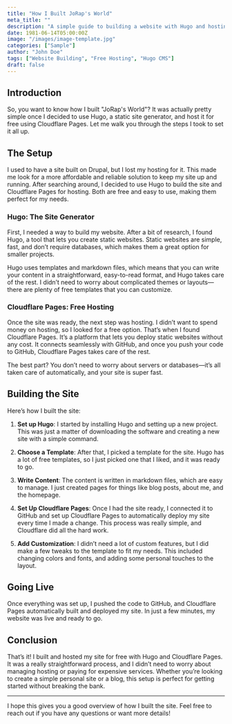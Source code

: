 ```yaml
---
title: "How I Built JoRap's World"
meta_title: ""
description: "A simple guide to building a website with Hugo and hosting it for free."
date: 1981-06-14T05:00:00Z
image: "/images/image-template.jpg"
categories: ["Sample"]
author: "John Doe"
tags: ["Website Building", "Free Hosting", "Hugo CMS"]
draft: false
---
```


## Introduction

So, you want to know how I built "JoRap's World"? It was actually pretty simple once I decided to use Hugo, a static site generator, and host it for free using Cloudflare Pages. Let me walk you through the steps I took to set it all up.

## The Setup

I used to have a site built on Drupal, but I lost my hosting for it. This made me look for a more affordable and reliable solution to keep my site up and running. After searching around, I decided to use Hugo to build the site and Cloudflare Pages for hosting. Both are free and easy to use, making them perfect for my needs.

### Hugo: The Site Generator

First, I needed a way to build my website. After a bit of research, I found Hugo, a tool that lets you create static websites. Static websites are simple, fast, and don’t require databases, which makes them a great option for smaller projects.

Hugo uses templates and markdown files, which means that you can write your content in a straightforward, easy-to-read format, and Hugo takes care of the rest. I didn’t need to worry about complicated themes or layouts—there are plenty of free templates that you can customize.

### Cloudflare Pages: Free Hosting

Once the site was ready, the next step was hosting. I didn’t want to spend money on hosting, so I looked for a free option. That’s when I found Cloudflare Pages. It’s a platform that lets you deploy static websites without any cost. It connects seamlessly with GitHub, and once you push your code to GitHub, Cloudflare Pages takes care of the rest.

The best part? You don’t need to worry about servers or databases—it’s all taken care of automatically, and your site is super fast.

## Building the Site

Here’s how I built the site:

1. **Set up Hugo**: I started by installing Hugo and setting up a new project. This was just a matter of downloading the software and creating a new site with a simple command.

2. **Choose a Template**: After that, I picked a template for the site. Hugo has a lot of free templates, so I just picked one that I liked, and it was ready to go.

3. **Write Content**: The content is written in markdown files, which are easy to manage. I just created pages for things like blog posts, about me, and the homepage.

4. **Set Up Cloudflare Pages**: Once I had the site ready, I connected it to GitHub and set up Cloudflare Pages to automatically deploy my site every time I made a change. This process was really simple, and Cloudflare did all the hard work.

5. **Add Customization**: I didn’t need a lot of custom features, but I did make a few tweaks to the template to fit my needs. This included changing colors and fonts, and adding some personal touches to the layout.

## Going Live

Once everything was set up, I pushed the code to GitHub, and Cloudflare Pages automatically built and deployed my site. In just a few minutes, my website was live and ready to go.

## Conclusion

That’s it! I built and hosted my site for free with Hugo and Cloudflare Pages. It was a really straightforward process, and I didn’t need to worry about managing hosting or paying for expensive services. Whether you’re looking to create a simple personal site or a blog, this setup is perfect for getting started without breaking the bank.

---

I hope this gives you a good overview of how I built the site. Feel free to reach out if you have any questions or want more details!
